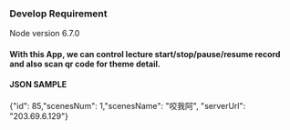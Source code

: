 ###  Develop Requirement ###
Node version 6.7.0

#### With this App, we can control lecture start/stop/pause/resume record and also scan qr code for theme detail. ####


#### JSON SAMPLE ####
{"id": 85,"scenesNum": 1,"scenesName": "咬我阿", "serverUrl": "203.69.6.129"}
